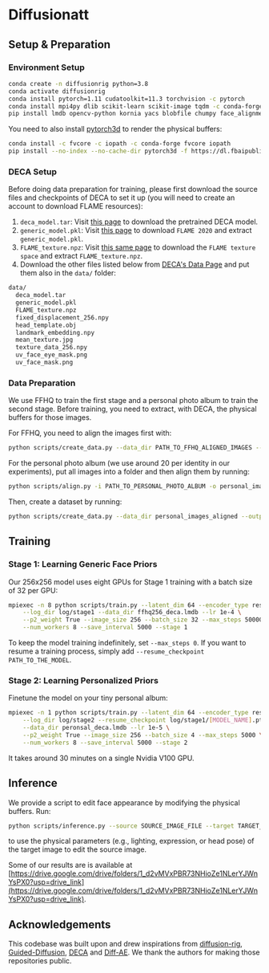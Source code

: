 # Diffusionatt


## Setup & Preparation

### Environment Setup

```bash
conda create -n diffusionrig python=3.8
conda activate diffusionrig
conda install pytorch=1.11 cudatoolkit=11.3 torchvision -c pytorch
conda install mpi4py dlib scikit-learn scikit-image tqdm -c conda-forge
pip install lmdb opencv-python kornia yacs blobfile chumpy face_alignment
```

You need to also install [pytorch3d](https://github.com/facebookresearch/pytorch3d) to render the physical buffers:

```bash
conda install -c fvcore -c iopath -c conda-forge fvcore iopath
pip install --no-index --no-cache-dir pytorch3d -f https://dl.fbaipublicfiles.com/pytorch3d/packaging/wheels/py38_cu113_pyt1110/download.html
```

### DECA Setup

Before doing data preparation for training, please first download the source files and checkpoints of DECA to set it up (you will need to create an account to download FLAME resources):
1. `deca_model.tar`: Visit [this page](https://github.com/YadiraF/DECA#:~:text=You%20can%20also%20use%20released%20model%20as%20pretrained%20model%2C%20then%20ignor%20the%20pretrain%20step.) to download the pretrained DECA model.
2. `generic_model.pkl`: Visit [this page](https://flame.is.tue.mpg.de/download.php) to download `FLAME 2020` and extract `generic_model.pkl`.
3. `FLAME_texture.npz`: Visit [this same page](https://flame.is.tue.mpg.de/download.php) to download the `FLAME texture space` and extract `FLAME_texture.npz`.
4. Download the other files listed below from [DECA's Data Page](https://github.com/YadiraF/DECA/tree/master/data) and put them also in the `data/` folder:

```bash
data/
  deca_model.tar
  generic_model.pkl
  FLAME_texture.npz
  fixed_displacement_256.npy
  head_template.obj
  landmark_embedding.npy
  mean_texture.jpg
  texture_data_256.npy
  uv_face_eye_mask.png
  uv_face_mask.png
```

### Data Preparation

We use FFHQ to train the first stage and a personal photo album to train the second stage. Before training, you need to extract, with DECA, the physical buffers for those images.

For FFHQ, you need to align the images first with:

```bash
python scripts/create_data.py --data_dir PATH_TO_FFHQ_ALIGNED_IMAGES --output_dir ffhq256_deca.lmdb --image_size 256 --use_meanshape False
```

For the personal photo album (we use around 20 per identity in our experiments), put all images into a folder and then align them by running:

```bash
python scripts/align.py -i PATH_TO_PERSONAL_PHOTO_ALBUM -o personal_images_aligned -s 256
```

Then, create a dataset by running:

```bash
python scripts/create_data.py --data_dir personal_images_aligned --output_dir personal_deca.lmdb --image_size 256 --use_meanshape True
```

## Training

### Stage 1: Learning Generic Face Priors

Our 256x256 model uses eight GPUs for Stage 1 training with a batch size of 32 per GPU:

```bash
mpiexec -n 8 python scripts/train.py --latent_dim 64 --encoder_type resnet18 \
    --log_dir log/stage1 --data_dir ffhq256_deca.lmdb --lr 1e-4 \
    --p2_weight True --image_size 256 --batch_size 32 --max_steps 50000 \
    --num_workers 8 --save_interval 5000 --stage 1
```

To keep the model training indefinitely, set `--max_steps 0`. If you want to resume a training process, simply add `--resume_checkpoint PATH_TO_THE_MODEL`.


### Stage 2: Learning Personalized Priors

Finetune the model on your tiny personal album:

```bash
mpiexec -n 1 python scripts/train.py --latent_dim 64 --encoder_type resnet18 \
    --log_dir log/stage2 --resume_checkpoint log/stage1/[MODEL_NAME].pt \
    --data_dir peronsal_deca.lmdb --lr 1e-5 \
    --p2_weight True --image_size 256 --batch_size 4 --max_steps 5000 \
    --num_workers 8 --save_interval 5000 --stage 2
```

It takes around 30 minutes on a single Nvidia V100 GPU.

## Inference

We provide a script to edit face appearance by modifying the physical buffers. Run:

```bash
python scripts/inference.py --source SOURCE_IMAGE_FILE --target TARGET_IMAGE_FILE --output_dir OUTPUT_DIR --modes light --model_path PATH_TO_MODEL --meanshape PATH_TO_MEANSHAPE --timestep_respacing ddim20 
```

to use the physical parameters (e.g., lighting, expression, or head pose) of the target image to edit the source image.

Some of our results are is available at [https://drive.google.com/drive/folders/1_d2vMVxPBR73NHioZe1NLerYJWnYsPX0?usp=drive_link](https://drive.google.com/drive/folders/1_d2vMVxPBR73NHioZe1NLerYJWnYsPX0?usp=drive_link).

## Acknowledgements

This codebase was built upon and drew inspirations from [diffusion-rig](https://github.com/adobe-research/diffusion-rig.git), [Guided-Diffusion](https://github.com/openai/guided-diffusion), [DECA](https://github.com/yfeng95/DECA) and [Diff-AE](https://github.com/phizaz/diffae). We thank the authors for making those repositories public.

